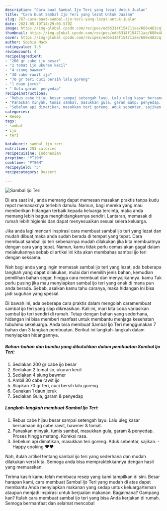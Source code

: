 ```yaml
---
description: "Cara buat Sambal Ijo Teri yang lezat Untuk Jualan"
title: "Cara buat Sambal Ijo Teri yang lezat Untuk Jualan"
slug: 767-cara-buat-sambal-ijo-teri-yang-lezat-untuk-jualan
date: 2021-05-19T14:29:03.579Z
image: https://img-global.cpcdn.com/recipes/edb5314f154711ae/680x482cq70/sambal-ijo-teri-foto-resep-utama.jpg
thumbnail: https://img-global.cpcdn.com/recipes/edb5314f154711ae/680x482cq70/sambal-ijo-teri-foto-resep-utama.jpg
cover: https://img-global.cpcdn.com/recipes/edb5314f154711ae/680x482cq70/sambal-ijo-teri-foto-resep-utama.jpg
author: Sophia Mack
ratingvalue: 3.5
reviewcount: 4
recipeingredient:
- "200 gr cabe ijo besar"
- "2 tomat ijo ukuran kecil"
- "4 siung bawmer"
- "30 cabe rawit ijo"
- "70 gr teri cuci bersih lalu goreng"
- "1 daun jeruk"
- " Gula garam  penyedap"
recipeinstructions:
- "Rebus cabe hijau besar sampai setengah layu. Lalu uleg kasar bersamaan dg cabe rawit, bawmer &amp; tomat."
- "Panaskan minyak, tumis sambal, masukkan gula, garam &amp; penyedap. Proses hingga matang. Koreksi rasa."
- "Sebelum api dimatikan, masukkan teri goreng. Aduk sebentar, sajikan. Happy cooking ❤❤"
categories:
- Resep
tags:
- sambal
- ijo
- teri

katakunci: sambal ijo teri 
nutrition: 253 calories
recipecuisine: Indonesian
preptime: "PT19M"
cooktime: "PT56M"
recipeyield: "3"
recipecategory: Dessert

---
```



![Sambal Ijo Teri](https://img-global.cpcdn.com/recipes/edb5314f154711ae/680x482cq70/sambal-ijo-teri-foto-resep-utama.jpg)

Di era  saat ini , anda memang dapat memesan masakan praktis tanpa kudu repot memasaknya terlebih dahulu. Namun, bagi mereka yang mau memberikan hidangan terbaik kepada keluarga tercinta, maka anda memang lebih bagus menghidangkannya sendiri. Lantaran, memasak di rumah lebih higienis dan dapat menyesuaikan sesuai selera keluarga.

Jika anda lagi mencari inspirasi cara membuat sambal ijo teri yang lezat dan mudah dibuat,maka anda sudah berada di tempat yang tepat. Cara membuat sambal ijo teri  sebenarnya mudah dilakukan jika kita membuatnya dengan cara yang tepat. Namun, kamu tidak perlu cemas akan gagal dalam melakukannya 
sebab di artikel ini kita akan membahas sambal ijo teri dengan seksama.  



Nah bagi anda yang ingin memasak sambal ijo teri yang lezat, ada beberapa langkah yang dapat dilakukan, mulai dari memilih jenis bahan, kemudian pemilihan bahan segar, hingga cara membuat dan menyajikannya. kamu Tak perlu pusing jika mau menyiapkan sambal ijo teri yang enak di mana pun anda berada. Sebab, asalkan kamu  tahu caranya, maka hidangan ini bisa jadi suguhan yang spesial.

Di bawah ini, ada beberapa cara praktis  dalam mengolah caramembuat sambal ijo teri yang siap dikreasikan. Kali ini, mari kita coba variasikan sambal ijo teri sendiri di rumah. Tetap dengan bahan yang sederhana, hidangan ini bisa memberi manfaat untuk membantu menjaga kesehatan tubuhmu sekeluarga. Anda bisa membuat Sambal Ijo Teri menggunakan 7 bahan dan 3 langkah pembuatan. Berikut ini langkah-langkah dalam menyiapkan hidangannya.

<!--inarticleads1-->

##### Bahan-bahan dan bumbu yang dibutuhkan dalam pembuatan Sambal Ijo Teri:

1. Sediakan 200 gr cabe ijo besar
1. Sediakan 2 tomat ijo, ukuran kecil
1. Sediakan 4 siung bawmer
1. Ambil 30 cabe rawit ijo
1. Siapkan 70 gr teri, cuci bersih lalu goreng
1. Gunakan 1 daun jeruk
1. Sediakan  Gula, garam &amp; penyedap




<!--inarticleads2-->

##### Langkah-langkah membuat Sambal Ijo Teri:

1. Rebus cabe hijau besar sampai setengah layu. Lalu uleg kasar bersamaan dg cabe rawit, bawmer &amp; tomat.
1. Panaskan minyak, tumis sambal, masukkan gula, garam &amp; penyedap. Proses hingga matang. Koreksi rasa.
1. Sebelum api dimatikan, masukkan teri goreng. Aduk sebentar, sajikan. - Happy cooking ❤❤




Nah, itulah artikel tentang  sambal ijo teri  yang sederhana dan mudah dilakukan versi kita. Semoga anda bisa mempraktekkannya dengan hasil yang memuaskan. 

Terima kasih kamu telah membaca resep yang kami tampilkan di sini. Besar harapan kami, cara membuat  Sambal Ijo Teri yang mudah di atas dapat membantu Anda menyiapkan makanan yang sedap untuk keluarga/teman ataupun menjadi inspirasi untuk berjualan makanan. Bagaimana? Gampang kan? Itulah cara membuat sambal ijo teri yang bisa Anda kerjakan di rumah. Semoga bermanfaat dan selamat mencoba!


